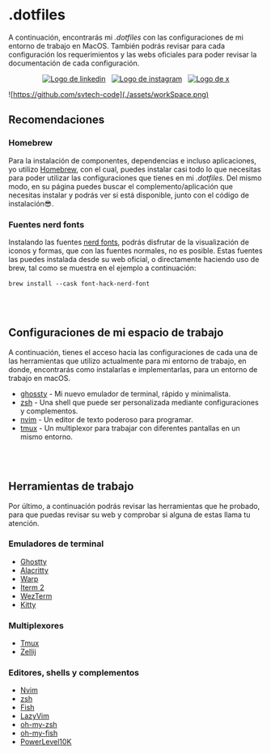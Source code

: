 # .dotfiles

A continuación, encontrarás mi *.dotfiles* con las configuraciones de mi entorno de trabajo en MacOS. También podrás revisar para cada configuración los requerimientos y las webs oficiales para poder revisar la documentación de cada configuración.

<div align="center">
  <a href="https://www.linkedin.com/in/mario-sandoval-luengo-a059051b6" target="_blank" >
    <img src="https://img.shields.io/badge/LinkedIn-0077B5.svg?logo=linkedIn" alt="Logo de linkedin"></a>
  &nbsp;
  <a href="https://www.instagram.com/svtech_code/" target="_blank" >
    <img src="https://img.shields.io/badge/Follow-E4405F.svg?logo=instagram" alt="Logo de instagram"></a>
  &nbsp;
  <a href="https://x.com/svtech_code" target="_blank" >
    <img src="https://img.shields.io/badge/Follow-black.svg?logo=x" alt="Logo de x"></a>
</div>

![https://github.com/svtech-code](./assets/workSpace.png)



## Recomendaciones
### Homebrew
Para la instalación de componentes, dependencias e incluso aplicaciones, yo utilizo [Homebrew](https://brew.sh), con el cual, puedes instalar casi todo lo que necesitas para poder utilizar las configuraciones que tienes en mi *.dotfiles*.
Del mismo modo, en su página puedes buscar el complemento/aplicación que necesitas instalar y podrás ver si está disponible, junto con el código de instalación😎.

### Fuentes nerd fonts
Instalando las fuentes [nerd fonts](https://www.nerdfonts.com), podrás disfrutar de la visualización de iconos y formas, que con las fuentes normales, no es posible. Estas fuentes las puedes instalada desde su web oficial, o directamente haciendo uso de brew, tal como se muestra en el ejemplo a continuación:
```
brew install --cask font-hack-nerd-font
```

<br><br>


## Configuraciones de mi espacio de trabajo
A continuación, tienes el acceso hacia las configuraciones de cada una de las herramientas que utilizo actualmente para mi entorno de trabajo, en donde, encontrarás como instalarlas e implementarlas, para un entorno de trabajo en macOS.

- [ghossty](https://github.com/svtech-code/.dotfiles/tree/main/ghostty) - Mi nuevo emulador de terminal, rápido y minimalista.
- [zsh](https://github.com/svtech-code/.dotfiles/tree/main/zsh) - Una shell que puede ser personalizada mediante configuraciones y complementos.
- [nvim](https://github.com/svtech-code/.dotfiles/tree/main/nvim) - Un editor de texto poderoso para programar.
- [tmux](https://github.com/svtech-code/.dotfiles/tree/main/tmux) - Un multiplexor para trabajar con diferentes pantallas en un mismo entorno.

<br><br>

## Herramientas de trabajo
Por último, a continuación podrás revisar las herramientas que he probado, para que puedas revisar su web y comprobar si alguna de estas llama tu atención.

### Emuladores de terminal
- [Ghostty](https://ghostty.org)
- [Alacritty](https://alacritty.org)
- [Warp](https://www.warp.dev/e)
- [Iterm 2](https://iterm2.com)
- [WezTerm](https://wezfurlong.org/wezterm/index.html)
- [Kitty](https://sw.kovidgoyal.net/kitty/)

### Multiplexores
- [Tmux](https://github.com/tmux/tmux/wiki)
- [Zellij](https://zellij.dev)

### Editores, shells y complementos
- [Nvim](https://neovim.io)
- [zsh](https://github.com/ohmyzsh/ohmyzsh/wiki/Installing-ZSH)
- [Fish](https://fishshell.com)
- [LazyVim](https://www.lazyvim.org)
- [oh-my-zsh](https://ohmyz.sh)
- [oh-my-fish](https://github.com/oh-my-fish/oh-my-fish)
- [PowerLevel10K](https://github.com/romkatv/powerlevel10k)

